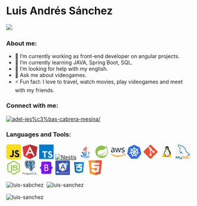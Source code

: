 # Luis Andrés Sánchez

<p align="left">
  <img src="https://komarev.com/ghpvc/?username=sanchezla&label=Profile%20views&color=0e75b6&style=flat alt="luis-sanchez" />
</p>

### About me:

- 🔭 I’m currently working as front-end developer on angular projects.
- 🌱 I’m currently learning JAVA, Spring Boot, SQL.
- 🤔 I’m looking for help with my english.
- 💬 Ask me about videogames.
- ⚡ Fun fact: I love to travel, watch movies, play videogames and meet with my friends.
                                                                                                                          
<h3 align="left">Connect with me:</h3>
<p align="left">
  <a href="https://www.linkedin.com/in/luis-sanchez-millan/" target="blank"><img align="center" src="https://cdn.jsdelivr.net/npm/simple-icons@3.0.1/icons/linkedin.svg" alt="adel-jes%c3%bas-cabrera-mesina/" height="30" width="40" /></a>
</p>

<h3 align="left">Languages and Tools:</h3>
<p align="left">
  <a href="https://developer.mozilla.org/en-US/docs/Web/JavaScript" target="_blank"> <img src="img/js.png" alt="javascript" width="40" height="40"/></a>
  <a href="https://angular.io" target="_blank"> <img src="img/angular.png" alt="angularjs" width="40" height="40"/></a>
  <a href="https://www.typescriptlang.org/" target="_blank"> <img src="img/typescript.png" alt="typescript" width="40" height="40"/></a>
  <a href="https://nestjs.com/" target="_blank"> <img src="img/nest-logo.png" alt="Nestjs" width="40" height="40"/></a>
  <a href="https://www.java.com" target="_blank"> <img src="img/java.png" alt="java" width="40" height="40"/></a>
  <a href="https://spring.io/" target="_blank"> <img src="img/spring.png" alt="spring" width="40" height="40"/></a>
  <a href="https://aws.amazon.com" target="_blank"> <img src="img/aws.png" alt="aws" width="40" height="40"/></a>
  <a href="https://kubernetes.io" target="_blank"> <img src="img/kubernetes.png" alt="kubernetes" width="40" height="40"/></a>
  <a href="https://git-scm.com/" target="_blank"> <img src="img/git.png" alt="git" width="40" height="40"/></a>
  <a href="https://www.linux.org/" target="_blank"> <img src="img/linux.png" alt="linux" width="40" height="40"/></a>
  <a href="https://www.mysql.com/" target="_blank"> <img src="img/mysql.png" alt="mysql" width="40" height="40"/></a>
  <a href="https://nodejs.org" target="_blank"> <img src="img/nodejs.png" alt="nodejs" width="40" height="40"/></a>
  <a href="https://www.postgresql.org" target="_blank"> <img src="img/postgresql.png" alt="postgresql" width="40" height="40"/></a>
  <a href="https://getbootstrap.com" target="_blank"> <img src="img/bootstrap.png" alt="bootstrap" width="40" height="40"/></a>
  <a href="https://material.angular.io/" target="_blank"> <img src="img/material.png" alt="angular-material" width="40" height="40"/></a>
  <a href="https://www.w3schools.com/css/" target="_blank"> <img src="img/css3.png" alt="css3" width="40" height="40"/></a>
  <a href="https://www.w3.org/html/" target="_blank"> <img src="img/html5.png" alt="html5" width="40" height="40"/></a>
</p>
<p>
  <img align="center" src="https://github-readme-stats.vercel.app/api/top-langs?username=sanchezla&show_icons=true&locale=en&theme=tokyonight&langs_count=3" alt="luis-sabchez" /> &nbsp;<img align="center" src="https://github-readme-stats.vercel.app/api?username=sanchezla&show_icons=true&locale=en&theme=tokyonight" alt="luis-sanchez" />
</p>
<p><img align="center" src="https://github-readme-streak-stats.herokuapp.com/?user=sanchezla&theme=dark" alt="luis-sanchez" /></p>
                                                                                                                 
                                                                                                                 
                                                                                                                 
